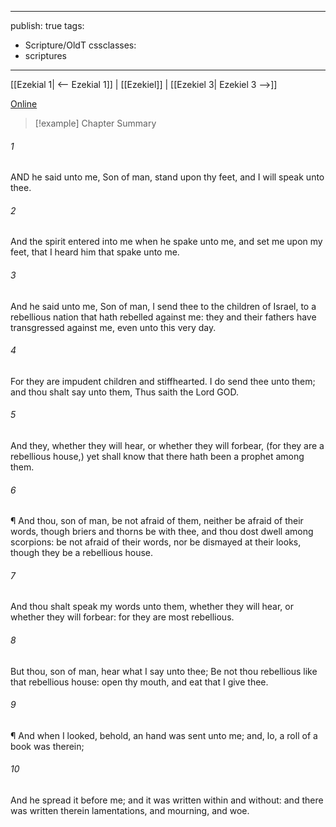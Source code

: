 

---
publish: true
tags:
  - Scripture/OldT
cssclasses:
  - scriptures
---
[[Ezekial 1| <-- Ezekial 1]] | [[Ezekiel]] | [[Ezekiel 3| Ezekiel 3 -->]]

[Online](https://churchofjesuschrist.org/study/scriptures/ot/ezek/2?lang=eng)

>[!example] Chapter Summary
>
###### 1
AND he said unto me, Son of man, stand upon thy feet, and I will speak unto thee.
###### 2
And the spirit entered into me when he spake unto me, and set me upon my feet, that I heard him that spake unto me.
###### 3
And he said unto me, Son of man, I send thee to the children of Israel, to a rebellious nation that hath rebelled against me: they and their fathers have transgressed against me, even unto this very day.
###### 4
For they are impudent children and stiffhearted.  I do send thee unto them; and thou shalt say unto them, Thus saith the Lord GOD.
###### 5
And they, whether they will hear, or whether they will forbear, (for they are a rebellious house,) yet shall know that there hath been a prophet among them.
###### 6
¶ And thou, son of man, be not afraid of them, neither be afraid of their words, though briers and thorns be with thee, and thou dost dwell among scorpions: be not afraid of their words, nor be dismayed at their looks, though they be a rebellious house.
###### 7
And thou shalt speak my words unto them, whether they will hear, or whether they will forbear: for they are most rebellious.
###### 8
But thou, son of man, hear what I say unto thee; Be not thou rebellious like that rebellious house: open thy mouth, and eat that I give thee.
###### 9
¶ And when I looked, behold, an hand was sent unto me; and, lo, a roll of a book was therein;
###### 10
And he spread it before me; and it was written within and without: and there was written therein lamentations, and mourning, and woe.



